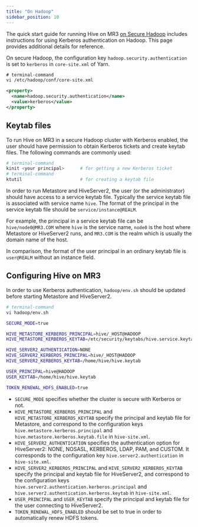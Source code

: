 ```yaml
---
title: "On Hadoop"
sidebar_position: 10
---
```


The quick start guide for running Hive on MR3 [on Secure Hadoop](/docs/quick/hadoop/run-hadoop-kerberos)
includes instructions for using Kerberos authentication on Hadoop.
This page provides additional details for reference.

On secure Hadoop, the configuration key `hadoop.security.authentication`
is set to `kerberos` in `core-site.xml` of Yarn.

```xml
# terminal-command
vi /etc/hadoop/conf/core-site.xml

<property>
  <name>hadoop.security.authentication</name>
  <value>kerberos</value>
</property>
```

## Keytab files

To run Hive on MR3 in a secure Hadoop cluster with Kerberos enabled,
the user should have permission to obtain Kerberos tickets and create keytab files.
The following commands are commonly used:

```sh
# terminal-command
kinit <your principal>      # for getting a new Kerberos ticket
# terminal-command
ktutil                      # for creating a keytab file
```

In order to run Metastore and HiveServer2,
the user (or the administrator) should have access to a service keytab file.
Typically the service keytab file is associated with service name `hive`.
The format of the principal in the service keytab file should be `service/instance@REALM`.

For example, the principal in a service keytab file can be `hive/node0@MR3.COM`
where `hive` is the service name, `node0` is the host where Metastore or HiveServer2 runs,
and `MR3.COM` is the realm which is usually the domain name of the host.

In comparison,
the format of the user principal in an ordinary keytab file is `user@REALM`
without an instance field.

## Configuring Hive on MR3

In order to use Kerberos authentication,
`hadoop/env.sh`
should be updated before starting Metastore and HiveServer2.

```sh
# terminal-command
vi hadoop/env.sh

SECURE_MODE=true

HIVE_METASTORE_KERBEROS_PRINCIPAL=hive/_HOST@HADOOP
HIVE_METASTORE_KERBEROS_KEYTAB=/etc/security/keytabs/hive.service.keytab

HIVE_SERVER2_AUTHENTICATION=NONE
HIVE_SERVER2_KERBEROS_PRINCIPAL=hive/_HOST@HADOOP
HIVE_SERVER2_KERBEROS_KEYTAB=/home/hive/hive.keytab

USER_PRINCIPAL=hive@HADOOP
USER_KEYTAB=/home/hive/hive.keytab

TOKEN_RENEWAL_HDFS_ENABLED=true
```

* `SECURE_MODE` specifies whether the cluster is secure with Kerberos or not.
* `HIVE_METASTORE_KERBEROS_PRINCIPAL` and `HIVE_METASTORE_KERBEROS_KEYTAB` specify the principal and keytab file for Metastore,
and correspond to the configuration keys `hive.metastore.kerberos.principal` and `hive.metastore.kerberos.keytab.file` in `hive-site.xml`.
* `HIVE_SERVER2_AUTHENTICATION` specifies the authentication option for HiveServer2: NONE, NOSASL, KERBEROS, LDAP, PAM, and CUSTOM.
It corresponds to the configuration key `hive.server2.authentication` in `hive-site.xml`.
* `HIVE_SERVER2_KERBEROS_PRINCIPAL` and `HIVE_SERVER2_KERBEROS_KEYTAB` specify the principal and keytab file for HiveServer2,
and correspond to the configuration keys `hive.server2.authentication.kerberos.principal` and `hive.server2.authentication.kerberos.keytab` in `hive-site.xml`. 
* `USER_PRINCIPAL` and `USER_KEYTAB` specify the principal and keytab file for the user connecting to HiveServer2.
* `TOKEN_RENEWAL_HDFS_ENABLED` should be set to true in order to automatically renew HDFS tokens.

